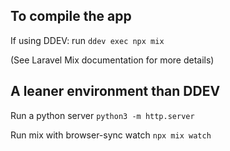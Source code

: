 ## To compile the app

If using DDEV:
run `ddev exec npx mix`

(See Laravel Mix documentation for more details)

## A leaner environment than DDEV

Run a python server
`python3 -m http.server`

Run mix with browser-sync watch
`npx mix watch`
